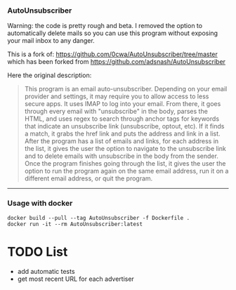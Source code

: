 ### AutoUnsubscriber

Warning: the code is pretty rough and beta.
I removed the option to automatically delete mails so you can use this program without exposing your mail inbox to any danger.

This is a fork of: https://github.com/0cwa/AutoUnsubscriber/tree/master which has been forked from https://github.com/adsnash/AutoUnsubscriber

Here the original description:

> This program is an email auto-unsubscriber. Depending on your email provider and settings, it may require you to allow access to less secure apps.
> It uses IMAP to log into your email. From there, it goes through every email with "unsubscribe" in the body, parses the HTML, and uses regex to search through anchor tags for keywords that indicate an unsubscribe link (unsubscribe, optout, etc). If it finds a match, it grabs the href link and puts the address and link in a list.
> After the program has a list of emails and links, for each address in the list, it gives the user the option to navigate to the unsubscribe link and to delete emails with unsubscribe in the body from the sender.
> Once the program finishes going through the list, it gives the user the option to run the program again on the same email address, run it on a different email address, or quit the program.

---

### Usage with docker

```shell
docker build --pull --tag AutoUnsubscriber -f Dockerfile .
docker run -it --rm AutoUnsubscriber:latest
```

# TODO List

- add automatic tests
- get most recent URL for each advertiser
